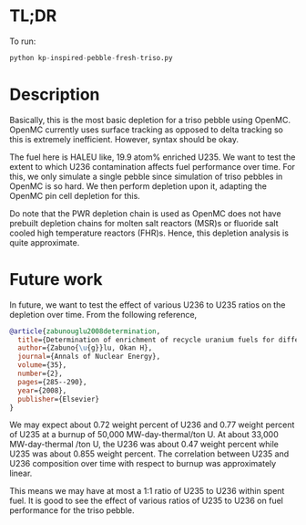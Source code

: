 # TL;DR
To run:

```python
python kp-inspired-pebble-fresh-triso.py
```

# Description

Basically, this is the most basic depletion for a triso pebble using OpenMC.
OpenMC currently uses surface tracking as opposed to delta tracking so this 
is extremely inefficient. However, syntax should be okay.

The fuel here is HALEU like, 19.9 atom% enriched U235. We want to test the 
extent to which U236 contamination affects fuel performance over time. 
For this, we only simulate a single pebble since simulation of triso 
pebbles in OpenMC is so hard. We then perform depletion upon it, adapting the 
OpenMC pin cell depletion for this. 

Do note that the PWR depletion chain is used as OpenMC does not have 
prebuilt depletion chains for molten salt reactors (MSR)s or 
fluoride salt cooled high temperature reactors (FHR)s. Hence, this depletion 
analysis is quite approximate.

# Future work 

In future, we want to test the effect of various U236 to U235 ratios on 
the depletion over time. From the following reference,

```bibtex
@article{zabunouglu2008determination,
  title={Determination of enrichment of recycle uranium fuels for different burnup values},
  author={Zabuno{\u{g}}lu, Okan H},
  journal={Annals of Nuclear Energy},
  volume={35},
  number={2},
  pages={285--290},
  year={2008},
  publisher={Elsevier}
}
```
We may expect about 0.72 weight percent of U236 and 0.77 weight percent of 
U235 at a burnup of 50,000 MW-day-thermal/ton U. At about 33,000 MW-day-thermal 
/ton U, the U236 was about 0.47 weight percent while U235 was about 
0.855 weight percent. The correlation between U235 and U236 composition 
over time with respect to burnup was approximately linear. 

This means we may have at most a 1:1 ratio of U235 to U236 within spent 
fuel. It is good to see the effect of various ratios of U235 to U236 
on fuel performance for the triso pebble.
